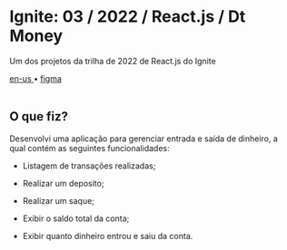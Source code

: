 <div valing="top">
  <h1>Ignite: 03 / <span>2022</span> / React.js / Dt Money</h1>
  <p>Um dos projetos da trilha de 2022 de React.js do Ignite</p>
  <nav>
    <div id="repository-buttons"/>
    <a class="navigation-link disabled" href="https://github.com/L-Marcel/ignite-03-reactjs-2022-dt-money/blob/main/README.en-US.md" target="__blank__">
      en-us
    </a>
    <span class="disabled">•</span>
    <a class="navigation-link" href="https://www.figma.com/file/6rZSUU6YioGwpGNiTBVnSY/DT-Money-(Community)?node-id=42078%3A424&t=9gMj0NSn1fg4QlQI-1" target="__blank__">
      figma
    </a>
  </nav>
</div>

<br/>

<div id="grid">
  <div id="grid-item">
    <h2>O que <span>fiz</span>?</h2>
    <p>Desenvolvi uma aplicação para gerenciar entrada e saída de dinheiro, a qual contém as seguintes funcionalidades:</p>
    <ul>
      <li id="checked"><p>Listagem de transações realizadas;</p></li>
      <li id="checked"><p>Realizar um deposito;</p></li>
      <li id="checked"><p>Realizar um saque;</p></li>
      <li id="checked"><p>Exibir o saldo total da conta;</p></li>
      <li id="checked"><p>Exibir quanto dinheiro entrou e saiu da conta.</p></li>
    </ul>
  </div>
</div>
